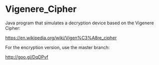 Vigenere_Cipher
===============

Java program that simulates a decryption device based on the Vigenere Cipher: 

https://en.wikipedia.org/wiki/Vigen%C3%A8re_cipher

For the encryption version, use the master branch:

http://goo.gl/DqDPvf

